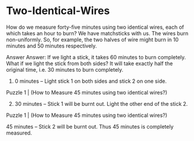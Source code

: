 # Two-Identical-Wires


How do we measure forty-five minutes using two identical wires, each of which takes an hour to burn? We have matchsticks with us. The wires burn non-uniformly. So, for example, the two halves of wire might burn in 10 minutes and 50 minutes respectively.


Answer
Answer: If we light a stick, it takes 60 minutes to burn completely. What if we light the stick from both sides? It will take exactly half the original time, i.e. 30 minutes to burn completely.

1. 0 minutes – Light stick 1 on both sides and stick 2 on one side. 


Puzzle 1 | (How to Measure 45 minutes using two identical wires?)

2. 30 minutes – Stick 1 will be burnt out. Light the other end of the stick 2.



Puzzle 1 | (How to Measure 45 minutes using two identical wires?)

45 minutes – Stick 2 will be burnt out. Thus 45 minutes is completely measured.
